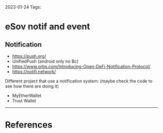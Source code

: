 2023-01-24
Tags:

# eSov notif and event


## Notification
- https://push.org/
- UnifiedPush (android only no Bc) 
- https://www.orbs.com/Introducing-Open-DeFi-Notification-Protocol/
- https://notifi.network/


Different project that use a notification system: (maybe check the code to
see how there are doing it)

- MyEtherWallet
- Trust Wallet

---
# References
